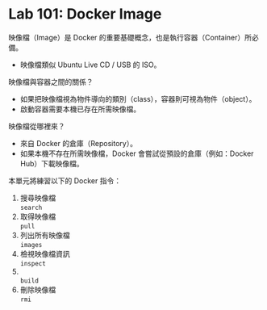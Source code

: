 Lab 101: Docker Image
======================

映像檔（Image）是 Docker 的重要基礎概念，也是執行容器（Container）所必備。

* 映像檔類似 Ubuntu Live CD / USB 的 ISO。

映像檔與容器之間的關係？

* 如果把映像檔視為物件導向的類別（class），容器則可視為物件（object）。
* 啟動容器需要本機已存在所需映像檔。

映像檔從哪裡來？

* 來自 Docker 的倉庫（Repository）。
* 如果本機不存在所需映像檔，Docker 會嘗試從預設的倉庫（例如：Docker Hub）下載映像檔。

本單元將練習以下的 Docker 指令：

1. 搜尋映像檔<br/>`search`
2. 取得映像檔<br/>`pull`
3. 列出所有映像檔<br/>`images`
4. 檢視映像檔資訊<br/>`inspect`
5. <br/>`build`
6. 刪除映像檔<br/>`rmi`
